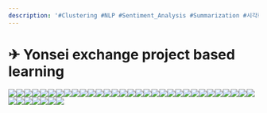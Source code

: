 ```yaml
---
description: '#Clustering #NLP #Sentiment_Analysis #Summarization #시각화'
---
```


# ✈ Yonsei exchange project based learning

![](<../../../.gitbook/assets/yonsei exchange project based learning 0.png>)![](<../../../.gitbook/assets/yonsei exchange project based learning 1.png>)![](<../../../.gitbook/assets/yonsei exchange project based learning 2.png>)![](<../../../.gitbook/assets/yonsei exchange project based learning 3.png>)![](<../../../.gitbook/assets/yonsei exchange project based learning 4.png>)![](<../../../.gitbook/assets/yonsei exchange project based learning 5.png>)![](<../../../.gitbook/assets/yonsei exchange project based learning 6.png>)![](<../../../.gitbook/assets/yonsei exchange project based learning 7.png>)![](<../../../.gitbook/assets/yonsei exchange project based learning 8.png>)![](<../../../.gitbook/assets/yonsei exchange project based learning 9.png>)![](<../../../.gitbook/assets/yonsei exchange project based learning 10.png>)![](<../../../.gitbook/assets/yonsei exchange project based learning 11.png>)![](<../../../.gitbook/assets/yonsei exchange project based learning 12.png>)![](<../../../.gitbook/assets/yonsei exchange project based learning 13.png>)![](<../../../.gitbook/assets/yonsei exchange project based learning 14.png>)![](<../../../.gitbook/assets/yonsei exchange project based learning 15.png>)![](<../../../.gitbook/assets/yonsei exchange project based learning 16.png>)![](<../../../.gitbook/assets/yonsei exchange project based learning 17.png>)![](<../../../.gitbook/assets/yonsei exchange project based learning 18.png>)![](<../../../.gitbook/assets/yonsei exchange project based learning 19.png>)![](<../../../.gitbook/assets/yonsei exchange project based learning 20 (1).png>)![](<../../../.gitbook/assets/yonsei exchange project based learning 21.png>)![](<../../../.gitbook/assets/yonsei exchange project based learning 22.png>)![](<../../../.gitbook/assets/yonsei exchange project based learning 23.png>)![](<../../../.gitbook/assets/yonsei exchange project based learning 24.png>)![](<../../../.gitbook/assets/yonsei exchange project based learning 25.png>)![](<../../../.gitbook/assets/yonsei exchange project based learning 26.png>)![](<../../../.gitbook/assets/yonsei exchange project based learning 27.png>)![](<../../../.gitbook/assets/yonsei exchange project based learning 28.png>)![](<../../../.gitbook/assets/yonsei exchange project based learning 29.png>)![](<../../../.gitbook/assets/yonsei exchange project based learning 30.png>)![](<../../../.gitbook/assets/yonsei exchange project based learning 31.png>)![](<../../../.gitbook/assets/yonsei exchange project based learning 32.png>)![](<../../../.gitbook/assets/yonsei exchange project based learning 33.png>)![](<../../../.gitbook/assets/yonsei exchange project based learning 34.png>)![](<../../../.gitbook/assets/yonsei exchange project based learning 35.png>)![](<../../../.gitbook/assets/yonsei exchange project based learning 36.png>)![](<../../../.gitbook/assets/yonsei exchange project based learning 37.png>)

